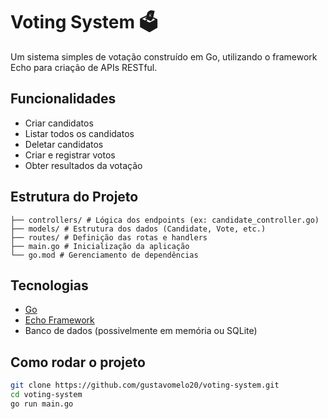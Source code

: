 # Voting System 🗳️

Um sistema simples de votação construído em Go, utilizando o framework Echo para criação de APIs RESTful.

## Funcionalidades

- Criar candidatos
- Listar todos os candidatos
- Deletar candidatos
- Criar e registrar votos
- Obter resultados da votação

## Estrutura do Projeto
````
├── controllers/ # Lógica dos endpoints (ex: candidate_controller.go)
├── models/ # Estrutura dos dados (Candidate, Vote, etc.)
├── routes/ # Definição das rotas e handlers
├── main.go # Inicialização da aplicação
└── go.mod # Gerenciamento de dependências
````

## Tecnologias

- [Go](https://golang.org/)
- [Echo Framework](https://echo.labstack.com/)
- Banco de dados (possivelmente em memória ou SQLite)

## Como rodar o projeto

```bash
git clone https://github.com/gustavomelo20/voting-system.git
cd voting-system
go run main.go
```
